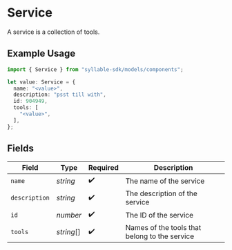# Service

A service is a collection of tools.

## Example Usage

```typescript
import { Service } from "syllable-sdk/models/components";

let value: Service = {
  name: "<value>",
  description: "psst till with",
  id: 904949,
  tools: [
    "<value>",
  ],
};
```

## Fields

| Field                                         | Type                                          | Required                                      | Description                                   |
| --------------------------------------------- | --------------------------------------------- | --------------------------------------------- | --------------------------------------------- |
| `name`                                        | *string*                                      | :heavy_check_mark:                            | The name of the service                       |
| `description`                                 | *string*                                      | :heavy_check_mark:                            | The description of the service                |
| `id`                                          | *number*                                      | :heavy_check_mark:                            | The ID of the service                         |
| `tools`                                       | *string*[]                                    | :heavy_check_mark:                            | Names of the tools that belong to the service |